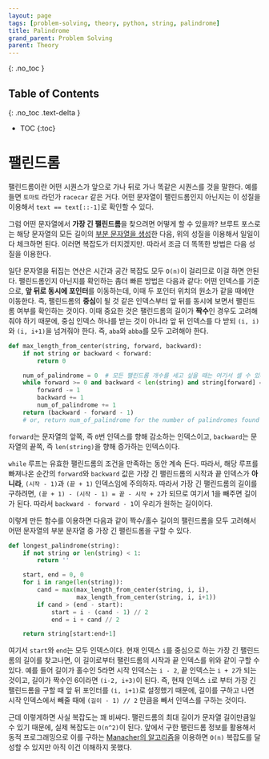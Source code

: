 ```yaml
---
layout: page
tags: [problem-solving, theory, python, string, palindrome]
title: Palindrome
grand_parent: Problem Solving
parent: Theory
---
```


{: .no_toc }
## Table of Contents
{: .no_toc .text-delta }
- TOC
{:toc}

# 팰린드롬

 팰린드롬이란 어떤 시퀀스가 앞으로 가나 뒤로 가나 똑같은 시퀀스를 것을
 말한다. 예를 들면 `토마토` 라던가 `racecar` 같은 거다. 어떤 문자열이
 팰린드롬인지 아닌지는 이 성질을 이용해서 `text == text[::-1]`로
 확인할 수 있다.

 그럼 어떤 문자열에서 **가장 긴 팰린드롬**을 찾으려면 어떻게 할 수
 있을까? 브루트 포스로는 해당 문자열의 모든 길이의 [부분 문자열을
 생성](/python/short-tips#어떤-문자열의-길이-k인-모든-부분-문자열-생성하기)한
 다음, 위의 성질을 이용해서 일일이 다 체크하면 된다. 이러면 복잡도가
 터지겠지만. 따라서 조금 더 똑똑한 방법은 다음 성질을 이용한다.

 일단 문자열을 뒤집는 연산은 시간과 공간 복잡도 모두 `O(n)`이 걸리므로
 이걸 하면 안된다. 팰린드롬인지 아닌지를 확인하는 좀더 빠른 방법은
 다음과 같다: 어떤 인덱스를 기준으로, **앞 뒤로 동시에 포인터**를
 이동하는데, 이때 두 포인터 위치의 원소가 같을 때에만 이동한다. 즉,
 팰린드롬의 **중심**이 될 것 같은 인덱스부터 앞 뒤를 동시에 보면서
 팰린드롬 여부를 확인하는 것이다. 이때 중요한 것은 팰린드롬의 길이가
 **짝수**인 경우도 고려해줘야 하기 때문에, 중심 인덱스 하나를 받는
 것이 아니라 앞 뒤 인덱스를 다 받되 `(i, i)`와 `(i, i+1)`을 넘겨줘야
 한다. 즉, `aba`와 `abba`를 모두 고려해야 한다.

``` python
def max_length_from_center(string, forward, backward):
    if not string or backward < forward:
        return 0

    num_of_palindrome = 0  # 모든 팰린드롬 개수를 세고 싶을 때는 여기서 셀 수 있다.
    while forward >= 0 and backward < len(string) and string[forward] == string[backward]:
        forward -= 1
        backward += 1
        num_of_palindrome += 1
    return (backward - forward - 1)
    # or, return num_of_palindrome for the number of palindromes found
```

 `forward`는 문자열의 앞쪽, 즉 `0`번 인덱스를 향해 감소하는
 인덱스이고, `backward`는 문자열의 끝쪽, 즉 `len(string)`을 향해
 증가하는 인덱스이다.

 `while` 루프는 유효한 팰린드롬의 조건을 만족하는 동안 계속
 돈다. 따라서, 해당 루프를 빠져나온 순간의 `forward`와 `backward` 값은
 가장 긴 팰린드롬의 시작과 끝 인덱스가 **아니라**, `(시작 - 1)`과
 `(끝 + 1)` 인덱스임에 주의하자. 따라서 가장 긴 팰린드롬의 길이를
 구하려면, `(끝 + 1) - (시작 - 1) = 끝 - 시작 + 2`가 되므로 여기서 1을
 빼주면 길이가 된다. 따라서 `backward - forward - 1`이 우리가 원하는
 길이이다.

 이렇게 만든 함수를 이용하면 다음과 같이 짝수/홀수 길이의 팰린드롬을
 모두 고려해서 어떤 문자열의 부분 문자열 중 가장 긴 팰린드롬을 구할 수
 있다.

```python
def longest_palindrome(string):
    if not string or len(string) < 1:
        return ''

    start, end = 0, 0
    for i in range(len(string)):
        cand = max(max_length_from_center(string, i, i),
                   max_length_from_center(string, i, i+1))
        if cand > (end - start):
            start = i - (cand - 1) // 2
            end = i + cand // 2

    return string[start:end+1]
```

 여기서 `start`와 `end`는 모두 인덱스이다. 현재 인덱스 `i`를 중심으로
 하는 가장 긴 팰린드롬의 길이를 찾고나면, 이 길이로부터 팰린드롬의
 시작과 끝 인덱스를 위와 같이 구할 수 있다. 예를 들어 길이가 홀수인
 5라면 시작 인덱스는 `i - 2`, 끝 인덱스는 `i + 2`가 되는 것이고,
 길이가 짝수인 6이라면 `(i-2, i+3)`이 된다. 즉, 현재 인덱스 `i`로 부터
 가장 긴 팰린드롬을 구할 때 앞 뒤 포인터를 `(i, i+1)`로 설정했기
 때문에, 길이를 구하고 나면 시작 인덱스에서 빼줄 때에 `(길이 - 1) //
 2` 만큼을 빼서 인덱스를 구하는 것이다.

 근데 이렇게하면 사실 복잡도는 꽤 비싸다. 팰린드롬의 최대 길이가
 문자열 길이만큼일 수 있기 때문에, 실제 복잡도는 `O(n^2)`이
 된다. 앞에서 구한 팰린드롬 정보를 활용해서 동적 프로그래밍으로 이를
 구하는 [Manacher의
 알고리즘](https://en.wikipedia.org/wiki/Longest_palindromic_substring#Manacher's_algorithm)을
 이용하면 `O(n)` 복잡도를 달성할 수 있지만 아직 이건 이해하지 못했다.
